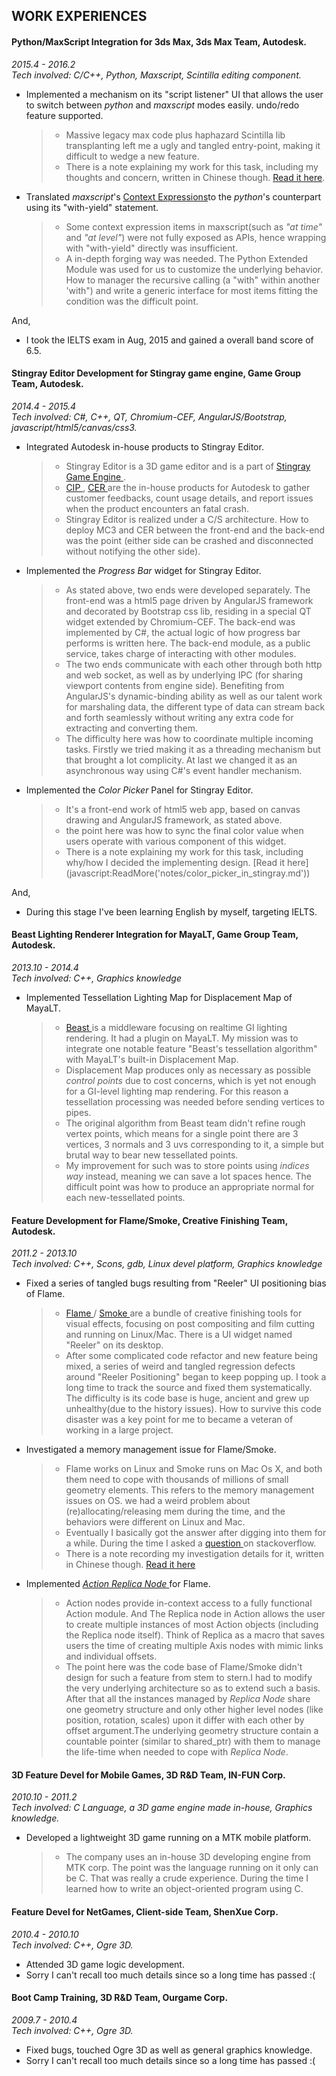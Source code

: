 <a href="" target="_blank" __>  </a>


## WORK EXPERIENCES
#### Python/MaxScript Integration for 3ds Max, 3ds Max Team, Autodesk.
_2015.4 - 2016.2_  
_Tech involved: C/C++, Python, Maxscript, Scintilla editing component._

* <a name="3dsmax_adsk_1">Implemented a mechanism on its "script listener" UI that allows the user to switch between _python_ and _maxscript_ modes easily. undo/redo feature supported.</a>

    > * Massive legacy max code plus haphazard Scintilla lib transplanting left me a ugly and tangled entry-point, making it difficult to wedge a new feature.
    > * There is a note explaining my work for this task, including my thoughts and concern, written in Chinese though. [Read it here](javascript:ReadMore('notes/script_listener_for_python_in_3dsmax.md?lang=cn')).

* <a name="3dsmax_adsk_2">Translated _maxscript_'s <a href="http://help.autodesk.com/view/3DSMAX/2016/ENU/?guid=__files_GUID_E672728A_EE15_4197_9EDD_487781167B01_htm" target="_blank" __>Context Expressions</a>to the _python_'s counterpart using its "with-yield" statement.</a>

    > * Some context expression items in maxscript(such as _"at time"_ and _"at level"_) were not fully exposed as APIs, hence wrapping with "with-yield" directly was insufficient.
    > * A in-depth forging way was needed. The Python Extended Module was used for us to customize the underlying behavior. How to manager the recursive calling (a "with" within another 'with") and write a generic interface for most items fitting the condition was the difficult point.

And,

* I took the IELTS exam in Aug, 2015 and gained a overall band score of 6.5.

#### Stingray Editor Development for Stingray game engine, Game Group Team, Autodesk.
_2014.4 - 2015.4_  
_Tech involved: C#, C++, QT, Chromium-CEF, AngularJS/Bootstrap, javascript/html5/canvas/css3._

* <a name="stingray_adsk_1">Integrated Autodesk in-house products to Stingray Editor.</a>

    > * Stingray Editor is a 3D game editor and is a part of <a href="https://www.autodesk.com/products/stingray" target="_blank" __> Stingray Game Engine  </a>.
    > * <a href="https://www.autodesk.com/company/autodesk-analytics" target="_blank" __> CIP </a>,  <a href="https://knowledge.autodesk.com/support/autocad/troubleshooting/caas/sfdcarticles/sfdcarticles/Customer-Error-Reporting-CER.html" target="_blank" __> CER </a> are the in-house products for Autodesk to gather customer feedbacks, count usage details, and report issues when the product encounters an fatal crash.
    > * Stingray Editor is realized under a C/S architecture. How to deploy MC3 and CER between the front-end and the back-end was the point (either side can be crashed and disconnected without notifying the other side).

* <a name="stingray_adsk_2">Implemented the _Progress Bar_ widget for Stingray Editor.</a>

    > * As stated above, two ends were developed separately. The front-end was a html5 page driven by AngularJS framework and decorated by Bootstrap css lib, residing in a special QT widget extended by Chromium-CEF. The back-end was implemented by C#, the actual logic of how progress bar performs is written here. The back-end module, as a public service, takes charge of interacting with other modules.
    > * The two ends communicate with each other through both http and web socket, as well as by underlying IPC (for sharing viewport contents from engine side). Benefiting from AngularJS's dynamic-binding ability as well as our talent work for marshaling data, the different type of data can stream back and forth seamlessly without writing any extra code for extracting and converting them.
    > * The difficulty here was how to coordinate multiple incoming tasks. Firstly we tried making it as a threading mechanism but that brought a lot complicity. At last we changed it as an asynchronous way using C#'s event handler mechanism.

* <a name="stingray_adsk_3">Implemented the _Color Picker_ Panel for Stingray Editor.</a>

    > * It's a front-end work of html5 web app, based on canvas drawing and AngularJS framework, as stated above.
    > * the point here was how to sync the final color value when users operate with various component of this widget.
    > * There is a note explaining my work for this task, including why/how I decided the implementing design. [Read it here] (javascript:ReadMore('notes/color_picker_in_stingray.md'))

And,

* During this stage I've been learning English by myself, targeting IELTS.

#### Beast Lighting Renderer Integration for MayaLT, Game Group Team, Autodesk.
_2013.10 - 2014.4_  
_Tech involved: C++, Graphics knowledge_

* <a name="beast_adsk">Implemented Tessellation Lighting Map for Displacement Map of MayaLT.</a>

    > * <a href="http://www.autodesk.com/products/beast/" target="_blank" __> Beast </a> is a middleware  focusing on realtime GI lighting rendering. It had a plugin on MayaLT. My mission was to integrate one notable feature "Beast's tessellation algorithm" with MayaLT's built-in Displacement Map.
    > * Displacement Map produces only as necessary as possible _control points_ due to cost concerns, which is yet not enough for a GI-level lighting map rendering. For this reason a tessellation processing was needed before sending vertices to pipes.
    > * The original algorithm from Beast team didn't refine rough vertex points, which means for a single point there are 3 vertices, 3 normals and 3 uvs corresponding to it, a simple but brutal way to bear new tessellated points.
    > * My improvement for such was to store points using _indices way_ instead, meaning we can save a lot spaces hence. The difficult point was how to produce an appropriate normal for each new-tessellated points.

#### Feature Development for Flame/Smoke, Creative Finishing Team, Autodesk.
_2011.2 - 2013.10_  
_Tech involved: C++, Scons, gdb, Linux devel platform, Graphics knowledge_

* <a name="flame_adsk_1">Fixed a series of tangled bugs resulting from "Reeler" UI positioning bias of Flame.</a>
    > * <a href="http://www.autodesk.com/products/flame-family" target="_blank" __> Flame </a>/ <a href="http://www.autodesk.com/products/smoke" target="_blank" __> Smoke </a> are a bundle of creative finishing tools for visual effects, focusing on post compositing and film cutting and running on Linux/Mac. There is a UI widget named "Reeler" on its desktop.
    > * After some complicated code refactor and new feature being mixed, a series of weird and tangled regression defects around "Reeler Positioning" began to keep popping up. I took a long time to track the source and fixed them systematically. The difficulty is its code base is huge, ancient and grew up unhealthy(due to the history issues). How to survive this code disaster was a key point for me to became a veteran of working in a large project.

* <a name="flame_adsk_2">Investigated a memory management issue for Flame/Smoke.</a>

    > * Flame works on Linux and Smoke runs on Mac Os X, and both them need to cope with thousands of millions of small geometry elements. This refers to the memory management issues on OS. we had a weird problem about (re)allocating/releasing mem during the time, and the behaviors were different on Linux and Mac.
    > * Eventually I basically got the answer after digging into them for a while. During the time I asked a <a href="http://stackoverflow.com/questions/15529643/what-does-malloc-trim0-really-mean" target="_blank" __> question </a> on stackoverflow.
    > * There is a note recording my investigation details for it, written in Chinese though. <a href="http://www.cnblogs.com/lookof/archive/2013/03/26/2981768.html" target="_blank" __> Read it here </a>

* <a name="flame_adsk_3">Implemented _<a href="https://knowledge.autodesk.com/search-result/caas/CloudHelp/cloudhelp/2016/ENU/Flame/files/GUID-0E1E86A5-310B-4F1F-A9C1-97E64A896AAB-htm.html" target="_blank" __> Action Replica Node </a>_ for Flame.</a>

    > * Action nodes provide in-context access to a fully functional Action module. And The Replica node in Action allows the user to create multiple instances of most Action objects (including the Replica node itself). Think of Replica as a macro that saves users the time of creating multiple Axis nodes with mimic links and individual offsets.
    > * The point here was the code base of Flame/Smoke didn't design for such a feature from stem to stern.I had to modify the very underlying architecture so as to extend such a basis. After that all the instances managed by _Replica Node_ share one geometry structure and only other higher level nodes (like position, rotation, scales) upon it differ with each other by offset argument.The underlying geometry structure contain a countable pointer (similar to shared_ptr) with them to manage the life-time when needed to cope with _Replica Node_.

#### 3D Feature Devel for Mobile Games, 3D R&D Team, IN-FUN Corp.
_2010.10 - 2011.2_  
_Tech involved: C Language, a 3D game engine made in-house, Graphics knowledge._
* <a name="3d_infun">Developed a lightweight 3D game running on a MTK mobile platform.</a>

    > * The company uses an in-house 3D developing engine from MTK corp. The point was the language running on it only can be C. That was really a crude experience. During the time I learned how to write an object-oriented program using C.


#### Feature Devel for NetGames, Client-side Team, ShenXue Corp.
_2010.4 - 2010.10_  
_Tech involved: C++, Ogre 3D._

* Attended 3D game logic development.
* Sorry I can't recall too much details since so a long time has passed :(

#### Boot Camp Training, 3D R&D Team, Ourgame Corp.
_2009.7 - 2010.4_  
_Tech involved: C++, Ogre 3D._

* Fixed bugs, touched Ogre 3D as well as general graphics knowledge.
* Sorry I can't recall too much details since so a long time has passed :(
